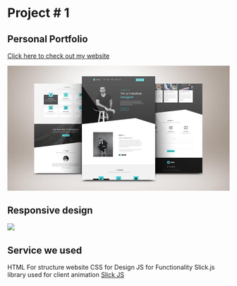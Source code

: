 # Project # 1

## Personal Portfolio

<a href="#">Click here to check out my website</a>

<img src="./desktop_project.jpg">

## Responsive design

<img src="./portfolio.gif" height="400px">

## Service we used

HTML For structure website
CSS for Design
JS for Functionality
Slick.js library used for client animation
<a href="https://kenwheeler.github.io/slick/">Slick JS</a>


